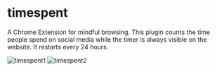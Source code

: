 # timespent
A Chrome Extension for mindful browsing. This plugin counts the time people spend on social media while the timer is always visible on the website. It restarts every 24 hours.


![timespent1](https://github.com/babsaes/timespent/assets/82497279/101f899c-da22-4c83-b698-92b40108c197)
![timespent2](https://github.com/babsaes/timespent/assets/82497279/ff8e519b-f476-4f02-a734-95c4fa30c950)
